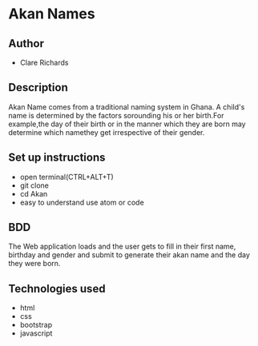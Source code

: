# Akan Names

## Author
* Clare Richards

## Description

Akan Name comes from a traditional naming system in Ghana. A child's name is determined by the factors sorounding his or     her birth.For example,the day of their birth or in the manner which they are born may determine which namethey get           irrespective of their gender.

## Set up instructions

* open terminal(CTRL+ALT+T)
* git clone
* cd Akan
* easy to understand use atom or code

## BDD

The Web application loads and the user gets to fill in their first name, birthday and gender and submit to generate their akan name and the day they were born.

## Technologies used

* html
* css
* bootstrap
* javascript



